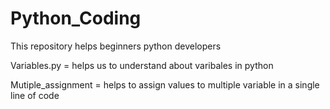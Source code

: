 # Python_Coding
This repository helps beginners python developers


Variables.py = helps us to understand about varibales in python 

Mutiple_assignment = helps to assign values to multiple variable in a single line of code
